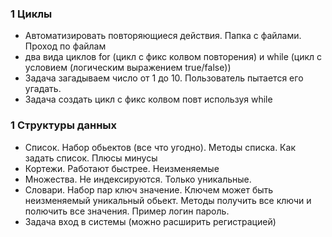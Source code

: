 ### 1 Циклы
- Автоматизировать повторяющиеся действия. Папка с файлами. Проход по файлам
- два вида циклов for (цикл с фикс колвом повторения) и while (цикл с условием (логическим выражением true/false))
- Задача загадываем число от 1 до 10. Пользователь пытается его угадать.
- Задача создать цикл с фикс колвом повт используя while 
### 1 Структуры данных
- Список. Набор обьектов (все что угодно). Методы списка. Как задать список. Плюсы минусы
- Кортежи. Работают быстрее. Неизменяемые
- Множества. Не индексируются. Только уникальные. 
- Словари. Набор пар ключ значение. Ключем может быть неизменяемый уникальный обьект. Методы получить все ключи и полючить все значения. Пример логин пароль.
- Задача вход в системы (можно расширить регистрацией)
